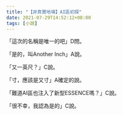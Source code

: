 ```yaml
---
title: "【非真實地場】AI區初探"
date: 2021-07-29T14:52:12+08:00
tags: [小說]
---
```

「這次的名稱是唯一的吧」D問。

「是的，叫Another Inch」A說。

「又一英尺？」C說。

「寸，應該是又寸」A確定的說。

「難道AI區也注入了新型ESSENCE嗎？」C說。

「很不幸，我認為是的」C說。